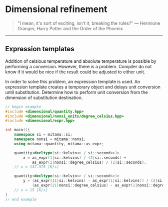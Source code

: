 # Dimensional refinement

>"I mean, it's sort of exciting, isn't it, breaking the rules?" — Hermione Granger, Harry Potter and the Order of the Phoenix

----------------------

## Expression templates

Addition of celsious temperature and absolute temperature is possible by performing a conversion.
However, there is a problem.
Compiler do not know if it would be nice if the result could be adjusted to either unit.

In order to solve this problem, an expression template is used.
An expression template creates a temporary object and delays unit conversion until substitution.
Determine how to perform unit conversion from the dimension of substitution destination.

```cpp
// begin example
#include <dimensional/quantity.hpp>
#include <dimensional/nonsi_units/degree_celsius.hpp>
#include <dimensional/expr.hpp>

int main(){
    namespace si = mitama::si;
    namespace nonsi = mitama::nonsi;
    using mitama::quantity, mitama::as_expr;

    quantity<decltype(si::kelvin<> / si::second<>)>
        x = as_expr(1|si::kelvins) / (2|si::seconds) +
            as_expr(2|nonsi::degree_celsius) / (2|si::seconds);
    // x = 137.575 [K/s]

    quantity<decltype(si::kelvin<> / si::second<>)>
        y = (as_expr(11|si::kelvins) - as_expr(1|si::kelvins)) / (2|si::seconds) + 
            (as_expr(21|nonsi::degree_celsius) - as_expr(1|nonsi::degree_celsius)) / (2|si::seconds);
    // x = 15 [K/s]
}
// end example
```

